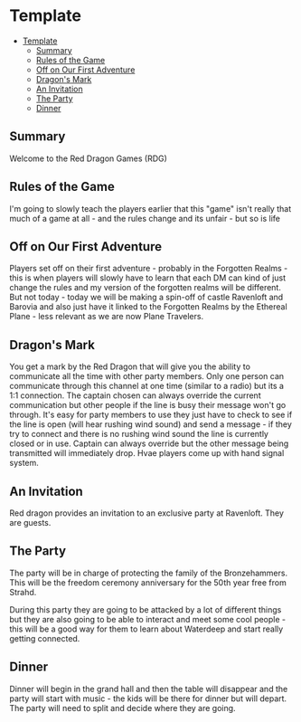 # Template

- [Template](#template)
  - [Summary](#summary)
  - [Rules of the Game](#rules-of-the-game)
  - [Off on Our First Adventure](#off-on-our-first-adventure)
  - [Dragon's Mark](#dragons-mark)
  - [An Invitation](#an-invitation)
  - [The Party](#the-party)
  - [Dinner](#dinner)


## Summary

Welcome to the Red Dragon Games (RDG)


## Rules of the Game

I'm going to slowly teach the players earlier that this "game" isn't really that much of a game at all - and the rules change and its unfair - but so is life



## Off on Our First Adventure

Players set off on their first adventure - probably in the Forgotten Realms - this is when players will slowly have to learn that each DM can kind of just change the rules and my version of the forgotten realms will be different. But not today - today we will be making a spin-off of castle Ravenloft and Barovia and also just have it linked to the Forgotten Realms by the Ethereal Plane - less relevant as we are now Plane Travelers.


## Dragon's Mark

You get a mark by the Red Dragon that will give you the ability to communicate all the time with other party members. Only one person can communicate through this channel at one time (similar to a radio) but its a 1:1 connection. The captain chosen can always override the current communication but other people if the line is busy their message won't go through. It's easy for party members to use they just have to check to see if the line is open (will hear rushing wind sound) and send a message - if they try to connect and there is no rushing wind sound the line is currently closed or in use. Captain can always override but the other message being transmitted will immediately drop. Hvae players come up with hand signal system.


## An Invitation

Red dragon provides an invitation to an exclusive party at Ravenloft. They are guests.


## The Party

The party will be in charge of protecting the family of the Bronzehammers. This will be the freedom ceremony anniversary for the 50th year free from Strahd.

During this party they are going to be attacked by a lot of different things but they are also going to be able to interact and meet some cool people - this will be a good way for them to learn about Waterdeep and start really getting connected.


## Dinner

Dinner will begin in the grand hall and then the table will disappear and the party will start with music - the kids will be there for dinner but will depart. The party will need to split and decide where they are going. 








